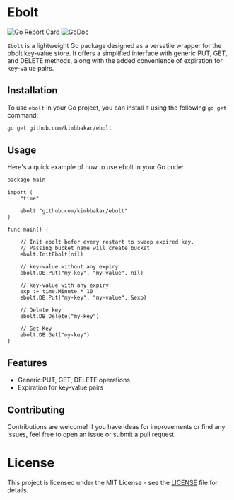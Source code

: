 # Ebolt
[![Go Report Card](https://goreportcard.com/badge/github.com/Kimbbakar/ebolt)](https://goreportcard.com/report/github.com/Kimbbakar/ebolt)
[![GoDoc](https://pkg.go.dev/badge/github.com/kimbbakar/ebolt?status.svg)](https://pkg.go.dev/github.com/kimbbakar/ebolt?tab=doc)

`Ebolt` is a lightweight Go package designed as a versatile wrapper for the bbolt key-value store. It offers a simplified interface with generic PUT, GET, and DELETE methods, along with the added convenience of expiration for key-value pairs.

## Installation

To use `ebolt` in your Go project, you can install it using the following `go get` command:

```bash
go get github.com/kimbbakar/ebolt
```

## Usage
Here's a quick example of how to use ebolt in your Go code:

```
package main

import (
	"time"

	ebolt "github.com/kimbbakar/ebolt"
)

func main() {

	// Init ebolt befor every restart to sweep expired key.
	// Passing bucket name will create bucket
	ebolt.InitEbolt(nil)

	// key-value without any expiry
	ebolt.DB.Put("my-key", "my-value", nil)

	// key-value with any expiry
	exp := time.Minute * 10
	ebolt.DB.Put("my-key", "my-value", &exp)

	// Delete key
	ebolt.DB.Delete("my-key")

	// Get Key
	ebolt.DB.Get("my-key")
}
```

## Features
- Generic PUT, GET, DELETE operations
- Expiration for key-value pairs

## Contributing
Contributions are welcome! If you have ideas for improvements or find any issues, feel free to open an issue or submit a pull request.

# License
This project is licensed under the MIT License - see the [LICENSE](LICENSE) file for details.
